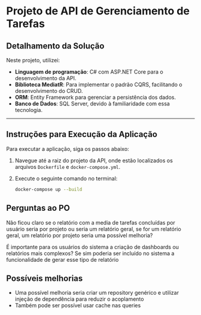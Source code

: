 # Projeto de API de Gerenciamento de Tarefas

## Detalhamento da Solução

Neste projeto, utilizei:

- **Linguagem de programação**: C# com ASP.NET Core para o desenvolvimento da API.
- **Biblioteca MediatR**: Para implementar o padrão CQRS, facilitando o desenvolvimento do CRUD.
- **ORM**: Entity Framework para gerenciar a persistência dos dados.
- **Banco de Dados**: SQL Server, devido à familiaridade com essa tecnologia.

---

## Instruções para Execução da Aplicação

Para executar a aplicação, siga os passos abaixo:

1. Navegue até a raiz do projeto da API, onde estão localizados os arquivos `Dockerfile` e `docker-compose.yml`.
2. Execute o seguinte comando no terminal:

   ```bash
   docker-compose up --build

## Perguntas ao PO

Não ficou claro se o relatório com a media de tarefas concluídas por usuário seria por projeto ou seria um relatório geral, se for um relatório geral, um relatório por projeto seria uma possível melhoria?

É importante para os usuários do sistema a criação de dashboards ou relatórios mais complexos?
Se sim poderia ser incluído no sistema a funcionalidade de gerar esse tipo de relatório

## Possíveis melhorias

- Uma possível melhoria seria criar um repository genérico e utilizar injeção de dependência para reduzir o acoplamento
- Também pode ser possível usar cache nas queries
